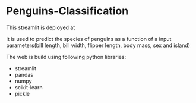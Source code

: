 # Penguins-Classification

This streamlit is deployed at

It is used to predict the species of penguins as a function of a input parameters(bill length, bill width, flipper length, body mass, sex and island)

The web is build using following python libraries:

* streamlit
* pandas
* numpy
* scikit-learn
* pickle
